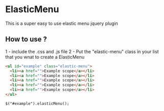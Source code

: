 # ElasticMenu

This is a super easy to use elastic menu jquery plugin

## How to use ?

1 - include the .css and .js file
2 - Put the "elastic-menu" class in your list that you wnat to create a ElasticMenu
```html
<ul id="example" class="elastic-menu">
  <li><a href="">Example scope</a></li>
  <li><a href="">Example scope</a></li>
  <li><a href="">Example scope</a></li>
  <li><a href="">Example scope</a></li>
  <li><a href="">Example scope</a></li>
</ul>
```
```jQuery
$("#example").elasticMenu();
```
